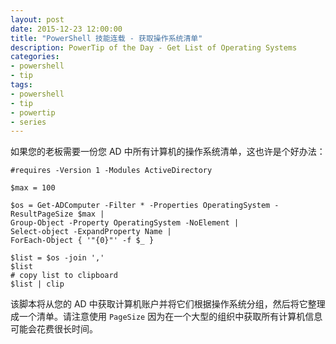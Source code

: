 ```yaml
---
layout: post
date: 2015-12-23 12:00:00
title: "PowerShell 技能连载 - 获取操作系统清单"
description: PowerTip of the Day - Get List of Operating Systems
categories:
- powershell
- tip
tags:
- powershell
- tip
- powertip
- series
---
```

如果您的老板需要一份您 AD 中所有计算机的操作系统清单，这也许是个好办法：

    #requires -Version 1 -Modules ActiveDirectory

    $max = 100

    $os = Get-ADComputer -Filter * -Properties OperatingSystem -ResultPageSize $max |
    Group-Object -Property OperatingSystem -NoElement |
    Select-object -ExpandProperty Name |
    ForEach-Object { '"{0}"' -f $_ }

    $list = $os -join ','
    $list
    # copy list to clipboard
    $list | clip

该脚本将从您的 AD 中获取计算机账户并将它们根据操作系统分组，然后将它整理成一个清单。请注意使用 `PageSize` 因为在一个大型的组织中获取所有计算机信息可能会花费很长时间。

<!--本文国际来源：[Get List of Operating Systems](http://community.idera.com/powershell/powertips/b/tips/posts/get-list-of-operating-systems)-->

